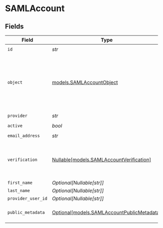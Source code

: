 # SAMLAccount


## Fields

| Field                                                                                                                   | Type                                                                                                                    | Required                                                                                                                | Description                                                                                                             | Example                                                                                                                 |
| ----------------------------------------------------------------------------------------------------------------------- | ----------------------------------------------------------------------------------------------------------------------- | ----------------------------------------------------------------------------------------------------------------------- | ----------------------------------------------------------------------------------------------------------------------- | ----------------------------------------------------------------------------------------------------------------------- |
| `id`                                                                                                                    | *str*                                                                                                                   | :heavy_check_mark:                                                                                                      | N/A                                                                                                                     | saml_account_id_123                                                                                                     |
| `object`                                                                                                                | [models.SAMLAccountObject](../models/samlaccountobject.md)                                                              | :heavy_check_mark:                                                                                                      | String representing the object's type. Objects of the same type share the same value.<br/>                              | saml_account                                                                                                            |
| `provider`                                                                                                              | *str*                                                                                                                   | :heavy_check_mark:                                                                                                      | N/A                                                                                                                     | SAML Provider                                                                                                           |
| `active`                                                                                                                | *bool*                                                                                                                  | :heavy_check_mark:                                                                                                      | N/A                                                                                                                     | true                                                                                                                    |
| `email_address`                                                                                                         | *str*                                                                                                                   | :heavy_check_mark:                                                                                                      | N/A                                                                                                                     | user@example.com                                                                                                        |
| `verification`                                                                                                          | [Nullable[models.SAMLAccountVerification]](../models/samlaccountverification.md)                                        | :heavy_check_mark:                                                                                                      | N/A                                                                                                                     | {<br/>"status": "verified",<br/>"strategy": "saml",<br/>"external_verification_redirect_url": "https://example.com/saml_callback"<br/>} |
| `first_name`                                                                                                            | *Optional[Nullable[str]]*                                                                                               | :heavy_minus_sign:                                                                                                      | N/A                                                                                                                     | John                                                                                                                    |
| `last_name`                                                                                                             | *Optional[Nullable[str]]*                                                                                               | :heavy_minus_sign:                                                                                                      | N/A                                                                                                                     | Doe                                                                                                                     |
| `provider_user_id`                                                                                                      | *Optional[Nullable[str]]*                                                                                               | :heavy_minus_sign:                                                                                                      | N/A                                                                                                                     | prov_user_id_123                                                                                                        |
| `public_metadata`                                                                                                       | [Optional[models.SAMLAccountPublicMetadata]](../models/samlaccountpublicmetadata.md)                                    | :heavy_minus_sign:                                                                                                      | N/A                                                                                                                     | {<br/>"department": "IT"<br/>}                                                                                          |